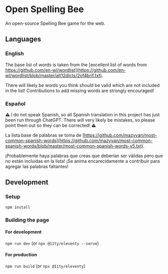 # Open Spelling Bee

An open-source Spelling Bee game for the web.

## Languages

### English

The base list of words is taken from the [excellent list of words from https://github.com/en-wl/wordlist](https://github.com/en-wl/wordlist/blob/master/alt12dicts/2of4brif.txt).

There will likely be words you think should be valid which are not included in the list!  Contributions to add missing words are strongly encouraged!

### Español

⚠️ I do not speak Spanish, so all Spanish translation in this project has just been run through ChatGPT. There will very likely be mistakes, so please point them out so they can be corrected! ⚠️

La lista base de palabras se toma de [https://github.com/mazyvan/most-common-spanish-words](https://github.com/mazyvan/most-common-spanish-words/blob/master/most-common-spanish-words-v5.txt).

¡Probablemente haya palabras que creas que deberían ser válidas pero que no están incluidas en la lista! ¡Se anima encarecidamente a contribuir para agregar las palabras faltantes!

## Development

### Setup

`npm install`

### Building the page

#### For development

`npm run dev` (or `npx @11ty/eleventy --serve`)

#### For production

`npm run build` (or `npx @11ty/eleventy`)
